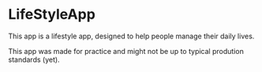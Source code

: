 # LifeStyleApp

This app is a lifestyle app, designed to help people manage their daily lives. 

This app was made for practice and might not be up to typical prodution standards (yet).
